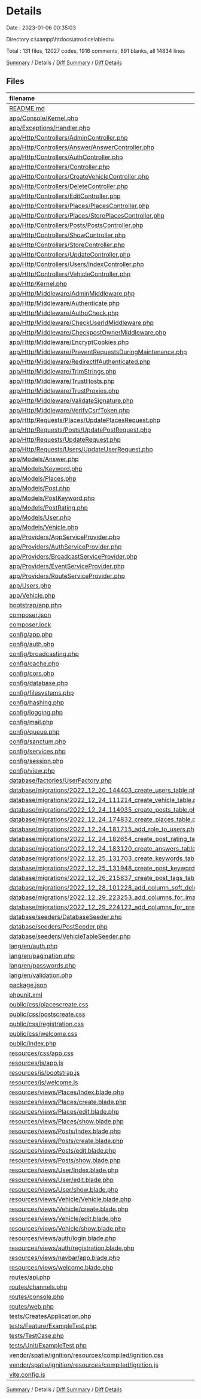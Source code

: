 # Details

Date : 2023-01-06 00:35:03

Directory c:\\xampp\\htdocs\\atrodicelabiedru

Total : 131 files,  12027 codes, 1916 comments, 891 blanks, all 14834 lines

[Summary](results.md) / Details / [Diff Summary](diff.md) / [Diff Details](diff-details.md)

## Files
| filename | language | code | comment | blank | total |
| :--- | :--- | ---: | ---: | ---: | ---: |
| [README.md](/README.md) | Markdown | 45 | 0 | 22 | 67 |
| [app/Console/Kernel.php](/app/Console/Kernel.php) | PHP | 15 | 12 | 6 | 33 |
| [app/Exceptions/Handler.php](/app/Exceptions/Handler.php) | PHP | 21 | 23 | 7 | 51 |
| [app/Http/Controllers/AdminController.php](/app/Http/Controllers/AdminController.php) | PHP | 17 | 12 | 5 | 34 |
| [app/Http/Controllers/Answer/AnswerController.php](/app/Http/Controllers/Answer/AnswerController.php) | PHP | 27 | 6 | 6 | 39 |
| [app/Http/Controllers/AuthController.php](/app/Http/Controllers/AuthController.php) | PHP | 94 | 1 | 6 | 101 |
| [app/Http/Controllers/Controller.php](/app/Http/Controllers/Controller.php) | PHP | 10 | 0 | 4 | 14 |
| [app/Http/Controllers/CreateVehicleController.php](/app/Http/Controllers/CreateVehicleController.php) | PHP | 28 | 47 | 10 | 85 |
| [app/Http/Controllers/DeleteController.php](/app/Http/Controllers/DeleteController.php) | PHP | 31 | 48 | 10 | 89 |
| [app/Http/Controllers/EditController.php](/app/Http/Controllers/EditController.php) | PHP | 29 | 47 | 10 | 86 |
| [app/Http/Controllers/Places/PlacesController.php](/app/Http/Controllers/Places/PlacesController.php) | PHP | 41 | 42 | 10 | 93 |
| [app/Http/Controllers/Places/StorePlacesController.php](/app/Http/Controllers/Places/StorePlacesController.php) | PHP | 39 | 47 | 11 | 97 |
| [app/Http/Controllers/Posts/PostsController.php](/app/Http/Controllers/Posts/PostsController.php) | PHP | 96 | 50 | 12 | 158 |
| [app/Http/Controllers/ShowController.php](/app/Http/Controllers/ShowController.php) | PHP | 29 | 47 | 10 | 86 |
| [app/Http/Controllers/StoreController.php](/app/Http/Controllers/StoreController.php) | PHP | 38 | 52 | 9 | 99 |
| [app/Http/Controllers/UpdateController.php](/app/Http/Controllers/UpdateController.php) | PHP | 32 | 47 | 9 | 88 |
| [app/Http/Controllers/Users/IndexController.php](/app/Http/Controllers/Users/IndexController.php) | PHP | 57 | 48 | 12 | 117 |
| [app/Http/Controllers/VehicleController.php](/app/Http/Controllers/VehicleController.php) | PHP | 12 | 5 | 4 | 21 |
| [app/Http/Kernel.php](/app/Http/Kernel.php) | PHP | 44 | 21 | 7 | 72 |
| [app/Http/Middleware/AdminMiddleware.php](/app/Http/Middleware/AdminMiddleware.php) | PHP | 17 | 7 | 5 | 29 |
| [app/Http/Middleware/Authenticate.php](/app/Http/Middleware/Authenticate.php) | PHP | 12 | 6 | 4 | 22 |
| [app/Http/Middleware/AuthoCheck.php](/app/Http/Middleware/AuthoCheck.php) | PHP | 14 | 7 | 4 | 25 |
| [app/Http/Middleware/CheckUserIdMiddleware.php](/app/Http/Middleware/CheckUserIdMiddleware.php) | PHP | 16 | 12 | 5 | 33 |
| [app/Http/Middleware/CheckpostOwnerMiddleware.php](/app/Http/Middleware/CheckpostOwnerMiddleware.php) | PHP | 23 | 12 | 4 | 39 |
| [app/Http/Middleware/EncryptCookies.php](/app/Http/Middleware/EncryptCookies.php) | PHP | 8 | 6 | 4 | 18 |
| [app/Http/Middleware/PreventRequestsDuringMaintenance.php](/app/Http/Middleware/PreventRequestsDuringMaintenance.php) | PHP | 8 | 6 | 4 | 18 |
| [app/Http/Middleware/RedirectIfAuthenticated.php](/app/Http/Middleware/RedirectIfAuthenticated.php) | PHP | 19 | 8 | 6 | 33 |
| [app/Http/Middleware/TrimStrings.php](/app/Http/Middleware/TrimStrings.php) | PHP | 11 | 5 | 4 | 20 |
| [app/Http/Middleware/TrustHosts.php](/app/Http/Middleware/TrustHosts.php) | PHP | 12 | 5 | 4 | 21 |
| [app/Http/Middleware/TrustProxies.php](/app/Http/Middleware/TrustProxies.php) | PHP | 14 | 10 | 5 | 29 |
| [app/Http/Middleware/ValidateSignature.php](/app/Http/Middleware/ValidateSignature.php) | PHP | 8 | 11 | 4 | 23 |
| [app/Http/Middleware/VerifyCsrfToken.php](/app/Http/Middleware/VerifyCsrfToken.php) | PHP | 8 | 6 | 4 | 18 |
| [app/Http/Requests/Places/UpdatePlacesRequest.php](/app/Http/Requests/Places/UpdatePlacesRequest.php) | PHP | 16 | 10 | 5 | 31 |
| [app/Http/Requests/Posts/UpdatePostRequest.php](/app/Http/Requests/Posts/UpdatePostRequest.php) | PHP | 21 | 10 | 6 | 37 |
| [app/Http/Requests/UpdateRequest.php](/app/Http/Requests/UpdateRequest.php) | PHP | 16 | 10 | 5 | 31 |
| [app/Http/Requests/Users/UpdateUserRequest.php](/app/Http/Requests/Users/UpdateUserRequest.php) | PHP | 26 | 11 | 6 | 43 |
| [app/Models/Answer.php](/app/Models/Answer.php) | PHP | 15 | 0 | 6 | 21 |
| [app/Models/Keyword.php](/app/Models/Keyword.php) | PHP | 8 | 0 | 4 | 12 |
| [app/Models/Places.php](/app/Models/Places.php) | PHP | 10 | 0 | 5 | 15 |
| [app/Models/Post.php](/app/Models/Post.php) | PHP | 24 | 0 | 7 | 31 |
| [app/Models/PostKeyword.php](/app/Models/PostKeyword.php) | PHP | 8 | 0 | 4 | 12 |
| [app/Models/PostRating.php](/app/Models/PostRating.php) | PHP | 10 | 0 | 4 | 14 |
| [app/Models/User.php](/app/Models/User.php) | PHP | 16 | 0 | 6 | 22 |
| [app/Models/Vehicle.php](/app/Models/Vehicle.php) | PHP | 13 | 1 | 5 | 19 |
| [app/Providers/AppServiceProvider.php](/app/Providers/AppServiceProvider.php) | PHP | 12 | 12 | 5 | 29 |
| [app/Providers/AuthServiceProvider.php](/app/Providers/AuthServiceProvider.php) | PHP | 12 | 13 | 6 | 31 |
| [app/Providers/BroadcastServiceProvider.php](/app/Providers/BroadcastServiceProvider.php) | PHP | 12 | 5 | 5 | 22 |
| [app/Providers/EventServiceProvider.php](/app/Providers/EventServiceProvider.php) | PHP | 21 | 16 | 6 | 43 |
| [app/Providers/RouteServiceProvider.php](/app/Providers/RouteServiceProvider.php) | PHP | 28 | 17 | 8 | 53 |
| [app/Users.php](/app/Users.php) | PHP | 19 | 16 | 9 | 44 |
| [app/Vehicle.php](/app/Vehicle.php) | PHP | 9 | 0 | 4 | 13 |
| [bootstrap/app.php](/bootstrap/app.php) | PHP | 17 | 30 | 9 | 56 |
| [composer.json](/composer.json) | JSON | 65 | 0 | 1 | 66 |
| [composer.lock](/composer.lock) | JSON | 7,839 | 0 | 1 | 7,840 |
| [config/app.php](/config/app.php) | PHP | 48 | 134 | 34 | 216 |
| [config/auth.php](/config/auth.php) | PHP | 28 | 70 | 14 | 112 |
| [config/broadcasting.php](/config/broadcasting.php) | PHP | 35 | 23 | 13 | 71 |
| [config/cache.php](/config/cache.php) | PHP | 58 | 34 | 19 | 111 |
| [config/cors.php](/config/cors.php) | PHP | 3 | 29 | 3 | 35 |
| [config/database.php](/config/database.php) | PHP | 83 | 47 | 22 | 152 |
| [config/filesystems.php](/config/filesystems.php) | PHP | 32 | 32 | 13 | 77 |
| [config/hashing.php](/config/hashing.php) | PHP | 12 | 32 | 9 | 53 |
| [config/logging.php](/config/logging.php) | PHP | 70 | 34 | 19 | 123 |
| [config/mail.php](/config/mail.php) | PHP | 53 | 47 | 19 | 119 |
| [config/queue.php](/config/queue.php) | PHP | 47 | 32 | 15 | 94 |
| [config/sanctum.php](/config/sanctum.php) | PHP | 15 | 41 | 12 | 68 |
| [config/services.php](/config/services.php) | PHP | 17 | 11 | 7 | 35 |
| [config/session.php](/config/session.php) | PHP | 22 | 147 | 33 | 202 |
| [config/view.php](/config/view.php) | PHP | 10 | 20 | 7 | 37 |
| [database/factories/UserFactory.php](/database/factories/UserFactory.php) | PHP | 23 | 13 | 5 | 41 |
| [database/migrations/2022_12_20_144403_create_users_table.php](/database/migrations/2022_12_20_144403_create_users_table.php) | PHP | 27 | 10 | 4 | 41 |
| [database/migrations/2022_12_24_111214_create_vehicle_table.php](/database/migrations/2022_12_24_111214_create_vehicle_table.php) | PHP | 19 | 10 | 4 | 33 |
| [database/migrations/2022_12_24_114035_create_posts_table.php](/database/migrations/2022_12_24_114035_create_posts_table.php) | PHP | 23 | 13 | 4 | 40 |
| [database/migrations/2022_12_24_174832_create_places_table.php](/database/migrations/2022_12_24_174832_create_places_table.php) | PHP | 19 | 13 | 4 | 36 |
| [database/migrations/2022_12_24_181715_add_role_to_users.php](/database/migrations/2022_12_24_181715_add_role_to_users.php) | PHP | 19 | 10 | 4 | 33 |
| [database/migrations/2022_12_24_182654_create_post_rating_table.php](/database/migrations/2022_12_24_182654_create_post_rating_table.php) | PHP | 21 | 14 | 4 | 39 |
| [database/migrations/2022_12_24_183120_create_answers_table.php](/database/migrations/2022_12_24_183120_create_answers_table.php) | PHP | 21 | 14 | 5 | 40 |
| [database/migrations/2022_12_25_131703_create_keywords_table.php](/database/migrations/2022_12_25_131703_create_keywords_table.php) | PHP | 19 | 10 | 4 | 33 |
| [database/migrations/2022_12_25_131948_create_post_keywords_table.php](/database/migrations/2022_12_25_131948_create_post_keywords_table.php) | PHP | 20 | 10 | 4 | 34 |
| [database/migrations/2022_12_26_215837_create_post_tags_table.php](/database/migrations/2022_12_26_215837_create_post_tags_table.php) | PHP | 20 | 10 | 4 | 34 |
| [database/migrations/2022_12_28_101228_add_column_soft_deletes_to_vehicle_table.php](/database/migrations/2022_12_28_101228_add_column_soft_deletes_to_vehicle_table.php) | PHP | 19 | 10 | 4 | 33 |
| [database/migrations/2022_12_29_223253_add_columns_for_images_to_posts_table.php](/database/migrations/2022_12_29_223253_add_columns_for_images_to_posts_table.php) | PHP | 19 | 10 | 4 | 33 |
| [database/migrations/2022_12_29_224122_add_columns_for_previewimages_to_posts_table.php](/database/migrations/2022_12_29_224122_add_columns_for_previewimages_to_posts_table.php) | PHP | 19 | 10 | 4 | 33 |
| [database/seeders/DatabaseSeeder.php](/database/seeders/DatabaseSeeder.php) | PHP | 9 | 11 | 5 | 25 |
| [database/seeders/PostSeeder.php](/database/seeders/PostSeeder.php) | PHP | 12 | 5 | 4 | 21 |
| [database/seeders/VehicleTableSeeder.php](/database/seeders/VehicleTableSeeder.php) | PHP | 15 | 5 | 4 | 24 |
| [lang/en/auth.php](/lang/en/auth.php) | PHP | 6 | 10 | 5 | 21 |
| [lang/en/pagination.php](/lang/en/pagination.php) | PHP | 5 | 10 | 5 | 20 |
| [lang/en/passwords.php](/lang/en/passwords.php) | PHP | 8 | 10 | 5 | 23 |
| [lang/en/validation.php](/lang/en/validation.php) | PHP | 140 | 30 | 9 | 179 |
| [package.json](/package.json) | JSON | 14 | 0 | 1 | 15 |
| [phpunit.xml](/phpunit.xml) | XML | 29 | 2 | 1 | 32 |
| [public/css/placescreate.css](/public/css/placescreate.css) | CSS | 0 | 0 | 1 | 1 |
| [public/css/postscreate.css](/public/css/postscreate.css) | CSS | 261 | 7 | 37 | 305 |
| [public/css/registration.css](/public/css/registration.css) | CSS | 133 | 0 | 3 | 136 |
| [public/css/welcome.css](/public/css/welcome.css) | CSS | 417 | 15 | 69 | 501 |
| [public/index.php](/public/index.php) | PHP | 14 | 30 | 12 | 56 |
| [resources/css/app.css](/resources/css/app.css) | CSS | 0 | 0 | 1 | 1 |
| [resources/js/app.js](/resources/js/app.js) | JavaScript | 11 | 0 | 1 | 12 |
| [resources/js/bootstrap.js](/resources/js/bootstrap.js) | JavaScript | 5 | 22 | 8 | 35 |
| [resources/js/welcome.js](/resources/js/welcome.js) | JavaScript | 31 | 3 | 3 | 37 |
| [resources/views/Places/Index.blade.php](/resources/views/Places/Index.blade.php) | PHP | 44 | 0 | 1 | 45 |
| [resources/views/Places/create.blade.php](/resources/views/Places/create.blade.php) | PHP | 27 | 0 | 2 | 29 |
| [resources/views/Places/edit.blade.php](/resources/views/Places/edit.blade.php) | PHP | 28 | 0 | 1 | 29 |
| [resources/views/Places/show.blade.php](/resources/views/Places/show.blade.php) | PHP | 29 | 0 | 1 | 30 |
| [resources/views/Posts/Index.blade.php](/resources/views/Posts/Index.blade.php) | PHP | 63 | 0 | 2 | 65 |
| [resources/views/Posts/create.blade.php](/resources/views/Posts/create.blade.php) | PHP | 70 | 0 | 1 | 71 |
| [resources/views/Posts/edit.blade.php](/resources/views/Posts/edit.blade.php) | PHP | 71 | 0 | 1 | 72 |
| [resources/views/Posts/show.blade.php](/resources/views/Posts/show.blade.php) | PHP | 42 | 0 | 1 | 43 |
| [resources/views/User/Index.blade.php](/resources/views/User/Index.blade.php) | PHP | 65 | 0 | 2 | 67 |
| [resources/views/User/edit.blade.php](/resources/views/User/edit.blade.php) | PHP | 55 | 0 | 1 | 56 |
| [resources/views/User/show.blade.php](/resources/views/User/show.blade.php) | PHP | 38 | 0 | 1 | 39 |
| [resources/views/Vehicle/Vehicle.blade.php](/resources/views/Vehicle/Vehicle.blade.php) | PHP | 44 | 0 | 1 | 45 |
| [resources/views/Vehicle/create.blade.php](/resources/views/Vehicle/create.blade.php) | PHP | 26 | 0 | 1 | 27 |
| [resources/views/Vehicle/edit.blade.php](/resources/views/Vehicle/edit.blade.php) | PHP | 28 | 0 | 1 | 29 |
| [resources/views/Vehicle/show.blade.php](/resources/views/Vehicle/show.blade.php) | PHP | 29 | 0 | 1 | 30 |
| [resources/views/auth/login.blade.php](/resources/views/auth/login.blade.php) | PHP | 57 | 0 | 4 | 61 |
| [resources/views/auth/registration.blade.php](/resources/views/auth/registration.blade.php) | PHP | 88 | 0 | 4 | 92 |
| [resources/views/navbar/app.blade.php](/resources/views/navbar/app.blade.php) | PHP | 62 | 0 | 2 | 64 |
| [resources/views/welcome.blade.php](/resources/views/welcome.blade.php) | PHP | 12 | 0 | 2 | 14 |
| [routes/api.php](/routes/api.php) | PHP | 6 | 10 | 4 | 20 |
| [routes/channels.php](/routes/channels.php) | PHP | 5 | 10 | 4 | 19 |
| [routes/console.php](/routes/console.php) | PHP | 6 | 10 | 4 | 20 |
| [routes/web.php](/routes/web.php) | PHP | 52 | 11 | 12 | 75 |
| [tests/CreatesApplication.php](/tests/CreatesApplication.php) | PHP | 12 | 5 | 6 | 23 |
| [tests/Feature/ExampleTest.php](/tests/Feature/ExampleTest.php) | PHP | 11 | 6 | 5 | 22 |
| [tests/TestCase.php](/tests/TestCase.php) | PHP | 7 | 0 | 4 | 11 |
| [tests/Unit/ExampleTest.php](/tests/Unit/ExampleTest.php) | PHP | 10 | 5 | 4 | 19 |
| [vendor/spatie/ignition/resources/compiled/ignition.css](/vendor/spatie/ignition/resources/compiled/ignition.css) | CSS | 1 | 2 | 0 | 3 |
| [vendor/spatie/ignition/resources/compiled/ignition.js](/vendor/spatie/ignition/resources/compiled/ignition.js) | JavaScript | 6 | 0 | 1 | 7 |
| [vite.config.js](/vite.config.js) | JavaScript | 10 | 0 | 2 | 12 |

[Summary](results.md) / Details / [Diff Summary](diff.md) / [Diff Details](diff-details.md)